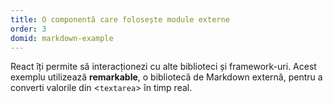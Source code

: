 ```yaml
---
title: O componentă care folosește module externe
order: 3
domid: markdown-example
---
```


React îți permite să interacționezi cu alte biblioteci și framework-uri. Acest exemplu utilizează **remarkable**, o bibliotecă de Markdown externă,
pentru a converti valorile din <`textarea`> în timp real.
